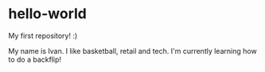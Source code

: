 # hello-world

My first repository! :) 


My name is Ivan. I like basketball, retail and tech.
I'm currently learning how to do a backflip!
